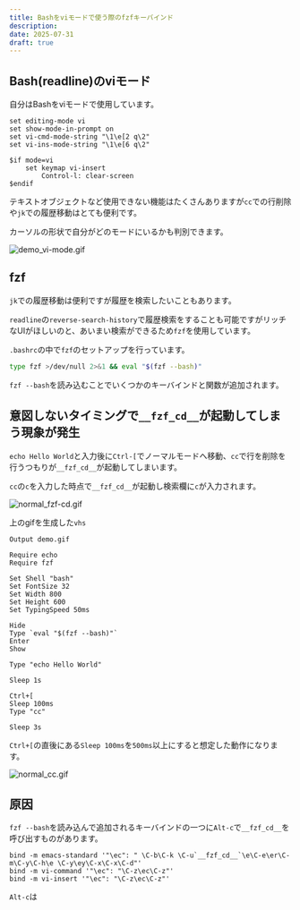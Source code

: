 ```yaml
---
title: Bashをviモードで使う際のfzfキーバインド
description:
date: 2025-07-31
draft: true
---
```


## Bash(readline)のviモード

自分はBashをviモードで使用しています。

```readline
set editing-mode vi
set show-mode-in-prompt on
set vi-cmd-mode-string "\1\e[2 q\2"
set vi-ins-mode-string "\1\e[6 q\2"

$if mode=vi
    set keymap vi-insert
        Control-l: clear-screen
$endif
```

テキストオブジェクトなど使用できない機能はたくさんありますが`cc`での行削除や`jk`での履歴移動はとても便利です。

カーソルの形状で自分がどのモードにいるかも判別できます。

![demo_vi-mode.gif](https://r2.hashitaku.dev/demo_vi-mode.gif)

## fzf

`jk`での履歴移動は便利ですが履歴を検索したいこともあります。

`readline`の`reverse-search-history`で履歴検索をすることも可能ですがリッチなUIがほしいのと、あいまい検索ができるため`fzf`を使用しています。

`.bashrc`の中で`fzf`のセットアップを行っています。

```bash
type fzf >/dev/null 2>&1 && eval "$(fzf --bash)"
```

`fzf --bash`を読み込むことでいくつかのキーバインドと関数が追加されます。

## 意図しないタイミングで`__fzf_cd__`が起動してしまう現象が発生

`echo Hello World`と入力後に`Ctrl-[`でノーマルモードへ移動、`cc`で行を削除を行うつもりが`__fzf_cd__`が起動してしまいます。

`cc`の`c`を入力した時点で`__fzf_cd__`が起動し検索欄に`c`が入力されます。

![normal_fzf-cd.gif](https://r2.hashitaku.dev/normal_fzf-cd.gif)

上のgifを生成した`vhs`

```vhs
Output demo.gif

Require echo
Require fzf

Set Shell "bash"
Set FontSize 32
Set Width 800
Set Height 600
Set TypingSpeed 50ms

Hide
Type `eval "$(fzf --bash)"`
Enter
Show

Type "echo Hello World"

Sleep 1s

Ctrl+[
Sleep 100ms
Type "cc"

Sleep 3s
```

`Ctrl+[`の直後にある`Sleep 100ms`を`500ms`以上にすると想定した動作になります。

![normal_cc.gif](https://r2.hashitaku.dev/normal_cc.gif)

## 原因

`fzf --bash`を読み込んで追加されるキーバインドの一つに`Alt-c`で`__fzf_cd__`を呼び出すものがあります。

```readline
bind -m emacs-standard '"\ec": " \C-b\C-k \C-u`__fzf_cd__`\e\C-e\er\C-m\C-y\C-h\e \C-y\ey\C-x\C-x\C-d"'
bind -m vi-command '"\ec": "\C-z\ec\C-z"'
bind -m vi-insert '"\ec": "\C-z\ec\C-z"'
```

`Alt-c`は
